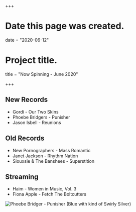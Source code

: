+++
# Date this page was created.
date = "2020-06-12"

# Project title.
title = "Now Spinning - June 2020"

+++

## New Records
* Gordi - Our Two Skins
* Phoebe Bridgers - Punisher
* Jason Isbell - Reunions

## Old Records
* New Pornographers - Mass Romantic
* Janet Jackson - Rhythm Nation
* Siouxsie & The Banshees - Superstition

## Streaming
* Haim - Women in Music, Vol. 3
* Fiona Apple - Fetch The Boltcutters


![Phoebe Bridger - Punisher (Blue with kind of Swirly Silver)](/img/punisher.jpg)



